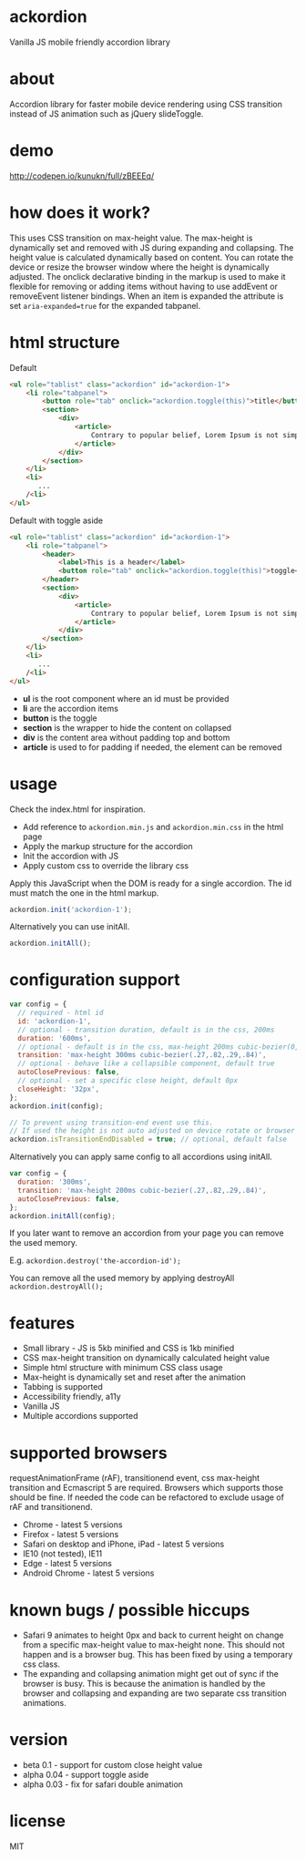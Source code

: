 # ackordion
Vanilla JS mobile friendly accordion library

# about
Accordion library for faster mobile device rendering using CSS transition instead of JS animation such as jQuery slideToggle.

# demo
http://codepen.io/kunukn/full/zBEEEq/

# how does it work?
This uses CSS transition on max-height value. The max-height is dynamically set and removed with JS during expanding and collapsing. The height value is calculated dynamically based on content. You can rotate the device or resize the browser window where the height is dynamically adjusted. The onclick declarative binding in the markup is used to make it flexible for removing or adding items without having to use addEvent or removeEvent listener bindings. When an item is expanded the attribute is set `aria-expanded=true` for the expanded tabpanel.

# html structure

Default
```html
<ul role="tablist" class="ackordion" id="ackordion-1">
    <li role="tabpanel">
        <button role="tab" onclick="ackordion.toggle(this)">title</button>
        <section>
            <div>
                <article> 
                    Contrary to popular belief, Lorem Ipsum is not simply random text.
                </article>
            </div>
        </section>
    </li>
    <li>
       ...
    /<li>
</ul>

```

Default with toggle aside
```html
<ul role="tablist" class="ackordion" id="ackordion-1">
    <li role="tabpanel">
        <header>
            <label>This is a header</label>
            <button role="tab" onclick="ackordion.toggle(this)">toggle</button>
        </header>
        <section>
            <div>
                <article> 
                    Contrary to popular belief, Lorem Ipsum is not simply random text.
                </article>
            </div>
        </section>
    </li>
    <li>
       ...
    /<li>
</ul>

```

* **ul** is the root component where an id must be provided
* **li** are the accordion items
* **button** is the toggle
* **section** is the wrapper to hide the content on collapsed
* **div** is the content area without padding top and bottom
* **article** is used to for padding if needed, the element can be removed

# usage

Check the index.html for inspiration.

* Add reference to `ackordion.min.js` and `ackordion.min.css` in the html page
* Apply the markup structure for the accordion
* Init the accordion with JS
* Apply custom css to override the library css

Apply this JavaScript when the DOM is ready for a single accordion. 
The id must match the one in the html markup.

```javascript
ackordion.init('ackordion-1');
```

Alternatively you can use initAll.

```javascript
ackordion.initAll();
```

# configuration support

```javascript
var config = {
  // required - html id
  id: 'ackordion-1', 
  // optional - transition duration, default is in the css, 200ms
  duration: '600ms', 
  // optional - default is in the css, max-height 200ms cubic-bezier(0,0,.3,1)
  transition: 'max-height 300ms cubic-bezier(.27,.82,.29,.84)', 
  // optional - behave like a collapsible component, default true
  autoClosePrevious: false, 
  // optional - set a specific close height, default 0px
  closeHeight: '32px',
};
ackordion.init(config);

// To prevent using transition-end event use this.
// If used the height is not auto adjusted on device rotate or browser resizing
ackordion.isTransitionEndDisabled = true; // optional, default false
```


Alternatively you can apply same config to all accordions using initAll.

```javascript
var config = {
  duration: '300ms',
  transition: 'max-height 200ms cubic-bezier(.27,.82,.29,.84)',
  autoClosePrevious: false,
};
ackordion.initAll(config);
```

If you later want to remove an accordion from your page you can remove the used memory.

E.g. `ackordion.destroy('the-accordion-id');`

You can remove all the used memory by applying destroyAll
`ackordion.destroyAll();`


# features
* Small library - JS is 5kb minified and CSS is 1kb minified
* CSS max-height transition on dynamically calculated height value
* Simple html structure with minimum CSS class usage 
* Max-height is dynamically set and reset after the animation
* Tabbing is supported
* Accessibility friendly, a11y
* Vanilla JS
* Multiple accordions supported


# supported browsers

requestAnimationFrame (rAF), transitionend event, css max-height transition and Ecmascript 5 are required.
Browsers which supports those should be fine. If needed the code can be refactored to exclude usage of rAF and transitionend. 

* Chrome - latest 5 versions
* Firefox - latest 5 versions
* Safari on desktop and iPhone, iPad - latest 5 versions
* IE10 (not tested), IE11
* Edge - latest 5 versions
* Android Chrome - latest 5 versions


# known bugs / possible hiccups
* Safari 9 animates to height 0px and back to current height on change from a specific max-height value to max-height none. This should not happen and is a browser bug. This has been fixed by using a temporary css class.
* The expanding and collapsing animation might get out of sync if the browser is busy. This is because the animation is handled by the browser and collapsing and expanding are two separate css transition animations.

# version
* beta  0.1 - support for custom close height value 
* alpha 0.04 - support toggle aside
* alpha 0.03 - fix for safari double animation

# license
MIT
